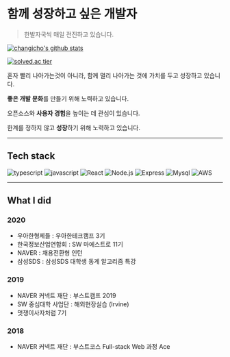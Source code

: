 # 함께 성장하고 싶은 개발자

> 한발자국씩 매일 전진하고 있습니다.

[![changicho's github stats](https://github-readme-stats.vercel.app/api?username=changicho&theme=tokyonight)](https://github.com/anuraghazra/github-readme-stats)

[![solved.ac tier](http://mazassumnida.wtf/api/generate_badge?boj=eunuch74)](https://solved.ac/eunuch74)

혼자 빨리 나아가는것이 아니라, 함께 멀리 나아가는 것에 가치를 두고 성장하고 있습니다. 

**좋은 개발 문화**를 만들기 위해 노력하고 있습니다.

오픈소스와 **사용자 경험**을 높이는 데 관심이 있습니다. 

한계를 정하지 않고 **성장**하기 위해 노력하고 있습니다.

---

## Tech stack

![typescript](https://img.shields.io/badge/-TypeScript-007ACC?&logo=TypeScript&logoColor=white)
![javascript](https://img.shields.io/badge/-JavaScript-F7E01C?&logo=JavaScript&logoColor=white)
![React](https://img.shields.io/badge/-React-61DAFB?&logo=react&logoColor=white)
![Node.js](https://img.shields.io/badge/-Node.js-339933?&logo=Node.js&logoColor=white)
![Express](https://img.shields.io/badge/-Express-191919?&logo=Node.js&logoColor=white)
![Mysql](https://img.shields.io/badge/-MySQL-4479A1?&logo=MySQL&logoColor=white)
![AWS](https://img.shields.io/badge/-AWS-232F3E?&logo=Amazon-AWS&logoColor=white)

---

## What I did

### 2020

- 우아한형제들 : 우아한테크캠프 3기
- 한국정보산업연합회 : SW 마에스트로 11기
- NAVER : 채용전환형 인턴
- 삼성SDS : 삼성SDS 대학생 동계 알고리즘 특강

### 2019

- NAVER 커넥트 재단 : 부스트캠프 2019
- SW 중심대학 사업단 : 해외현장실습 (Irvine)
- 멋쟁이사자처럼 7기

### 2018

- NAVER 커넥트 재단 : 부스트코스 Full-stack Web 과정 Ace
